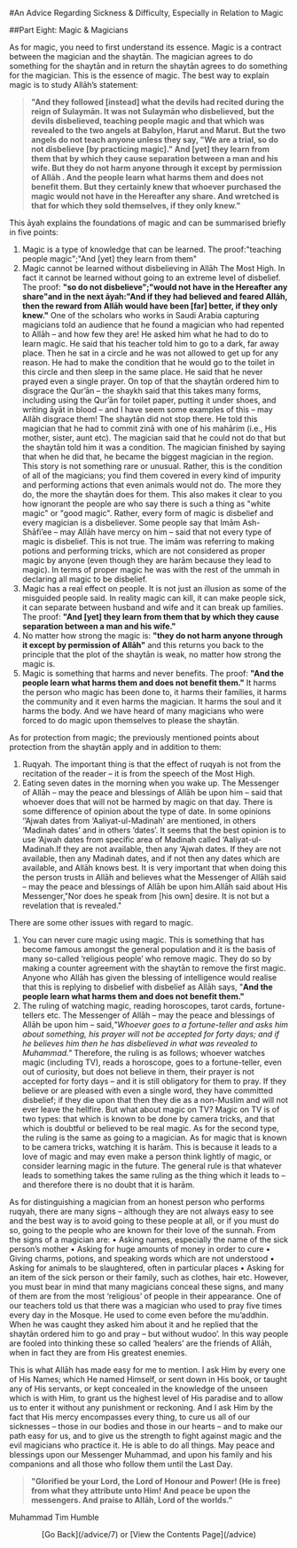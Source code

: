 [title: Advice Part Eight: Magic & Magicians - muhammadtim.com]:/
[menu: Advice (8): Magic & Magicians]:/
[path: /advice/8]:/
[alias: /articles/advice/8]:/

#An Advice Regarding Sickness & Difficulty, Especially in Relation to Magic

##Part Eight: Magic & Magicians
<br/>As for magic, you need to first understand its essence. Magic is a contract between the magician and the shaytān. The magician agrees to do something for the shaytān and in return the shaytān agrees to do something for the magician. This is the essence of magic. The best way to explain magic is to study Allāh’s statement:
>**"And they followed [instead] what the devils had recited during the reign of Sulaymān. It was not Sulaymān who disbelieved, but the devils disbelieved, teaching people magic and that which was revealed to the two angels at Babylon, Harut and Marut. But the two angels do not teach anyone unless they say, "We are a trial, so do not disbelieve [by practicing magic]." And [yet] they learn from them that by which they cause separation between a man and his wife. But they do not harm anyone through it except by permission of Allāh . And the people learn what harms them and does not benefit them. But they certainly knew that whoever purchased the magic would not have in the Hereafter any share. And wretched is that for which they sold themselves, if they only knew."**

This āyah explains the foundations of magic and can be summarised briefly in five points:
1. Magic is a type of knowledge that can be learned. The proof:"teaching people magic";"And [yet] they learn from them"2. Magic cannot be learned without disbelieving in Allāh The Most High. In fact it cannot be learned without going to an extreme level of disbelief. The proof: **"so do not disbelieve";"would not have in the Hereafter any share"and in the next āyah:"And if they had believed and feared Allāh, then the reward from Allāh would have been [far] better, if they only knew."**One of the scholars who works in Saudi Arabia capturing magicians told an audience that he found a magician who had repented to Allāh – and how few they are! He asked him what he had to do to learn magic. He said that his teacher told him to go to a dark, far away place. Then he sat in a circle and he was not allowed to get up for any reason. He had to make the condition that he would go to the toilet in this circle and then sleep in the same place. He said that he never prayed even a single prayer. On top of that the shaytān ordered him to disgrace the Qur’ān – the shaykh said that this takes many forms, including using the Qur’ān for toilet paper, putting it under shoes, and writing āyāt in blood – and I have seem some examples of this – may Allāh disgrace them! The shaytān did not stop there. He told this magician that he had to commit zinā with one of his mahārim (i.e., His mother, sister, aunt etc). The magician said that he could not do that but the shaytān told him it was a condition. The magician finished by saying that when he did that, he became the biggest magician in the region. This story is not something rare or unusual. Rather, this is the condition of all of the magicians; you find them covered in every kind of impurity and performing actions that even animals would not do. The more they do, the more the shaytān does for them. This also makes it clear to you how ignorant the people are who say there is such a thing as "white magic" or "good magic". Rather, every form of magic is disbelief and every magician is a disbeliever. Some people say that Imām Ash-Shāfi’ee – may Allāh have mercy on him – said that not every type of magic is disbelief. This is not true. The imām was referring to making potions and performing tricks, which are not considered as proper magic by anyone (even though they are harām because they lead to magic). In terms of proper magic he was with the rest of the ummah in declaring all magic to be disbelief.3. Magic has a real effect on people. It is not just an illusion as some of the misguided people said. In reality magic can kill, it can make people sick, it can separate between husband and wife and it can break up families. The proof: **"And [yet] they learn from them that by which they cause separation between a man and his wife."**4. No matter how strong the magic is: **"they do not harm anyone through it except by permission of Allāh"** and this returns you back to the principle that the plot of the shaytān is weak, no matter how strong the magic is.5. Magic is something that harms and never benefits. The proof: **"And the people learn what harms them and does not benefit them."** It harms the person who magic has been done to, it harms their families, it harms the community and it even harms the magician. It harms the soul and it harms the body. And we have heard of many magicians who were forced to do magic upon themselves to please the shaytān.
As for protection from magic; the previously mentioned points about protection from the shaytān apply and in addition to them:

1. Ruqyah. The important thing is that the effect of ruqyah is not from the recitation of the reader – it is from the speech of the Most High.2. Eating seven dates in the morning when you wake up. The Messenger of Allāh – may the peace and blessings of Allāh be upon him – said that whoever does that will not be harmed by magic on that day. There is some difference of opinion about the type of date. In some opinions ‘’Ajwah dates from ‘Aaliyat-ul-Madinah’ are mentioned, in others ‘Madinah dates’ and in others ‘dates’. It seems that the best opinion is to use ‘Ajwah dates from specific area of Madinah called ‘Aaliyat-ul-Madinah.If they are not available, then any ‘Ajwah dates. If they are not available, then any Madinah dates, and if not then any dates which are available, and Allāh knows best. It is very important that when doing this the person trusts in Allāh and believes what the Messenger of Allāh said – may the peace and blessings of Allāh be upon him.Allāh said about His Messenger,"Nor does he speak from [his own] desire. It is not but a revelation that is revealed."
There are some other issues with regard to magic.
1. You can never cure magic using magic. This is something that has become famous amongst the general population and it is the basis of many so-called ‘religious people’ who remove magic. They do so by making a counter agreement with the shaytān to remove the first magic. Anyone who Allāh has given the blessing of intelligence would realise that this is replying to disbelief with disbelief as Allāh says, "**And the people learn what harms them and does not benefit them."** 
2. The ruling of watching magic, reading horoscopes, tarot cards, fortune-tellers etc. The Messenger of Allāh – may the peace and blessings of Allāh be upon him – said,*"Whoever goes to a fortune-teller and asks him about something, his prayer will not be accepted for forty days; and if he believes him then he has disbelieved in what was revealed to Muhammad."* Therefore, the ruling is as follows; whoever watches magic (including TV), reads a horoscope, goes to a fortune-teller, even out of curiosity, but does not believe in them, their prayer is not accepted for forty days – and it is still obligatory for them to pray. If they believe or are pleased with even a single word, they have committed disbelief; if they die upon that then they die as a non-Muslim and will not ever leave the hellfire. But what about magic on TV? Magic on TV is of two types: that which is known to be done by camera tricks, and that which is doubtful or believed to be real magic. As for the second type, the ruling is the same as going to a magician. As for magic that is known to be camera tricks, watching it is harām. This is because it leads to a love of magic and may even make a person think lightly of magic, or consider learning magic in the future. The general rule is that whatever leads to something takes the same ruling as the thing which it leads to – and therefore there is no doubt that it is harām.

As for distinguishing a magician from an honest person who performs ruqyah, there are many signs – although they are not always easy to see and the best way is to avoid going to these people at all, or if you must do so, going to the people who are known for their love of the sunnah. From the signs of a magician are:• Asking names, especially the name of the sick person’s mother• Asking for huge amounts of money in order to cure• Giving charms, potions, and speaking words which are not understood• Asking for animals to be slaughtered, often in particular places• Asking for an item of the sick person or their family, such as clothes, hair etc.
However, you must bear in mind that many magicians conceal these signs, and many of them are from the most ‘religious’ of people in their appearance. One of our teachers told us that there was a magician who used to pray five times every day in the Mosque. He used to come even before the mu’addhin. When he was caught they asked him about it and he replied that the shaytān ordered him to go and pray – but without wudoo’. In this way people are fooled into thinking these so called ‘healers’ are the friends of Allāh, when in fact they are from His greatest enemies.This is what Allāh has made easy for me to mention. I ask Him by every one of His Names; which He named Himself, or sent down in His book, or taught any of His servants, or kept concealed in the knowledge of the unseen which is with Him, to grant us the highest level of His paradise and to allow us to enter it without any punishment or reckoning. And I ask Him by the fact that His mercy encompasses every thing, to cure us all of our sicknesses – those in our bodies and those in our hearts – and to make our path easy for us, and to give us the strength to fight against magic and the evil magicians who practice it. He is able to do all things. May peace and blessings upon our Messenger Muhammad, and upon his family and his companions and all those who follow them until the Last Day.>**"Glorified be your Lord, the Lord of Honour and Power! (He is free) from what they attribute unto Him! And peace be upon the messengers. And praise to Allāh, Lord of the worlds."**
Muhammad Tim Humble
<p style="text-align:center">[Go Back](/advice/7) or [View the Contents Page](/advice)